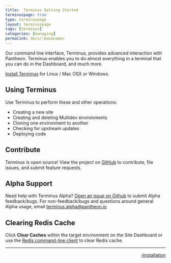 ```yaml
---
title:  Terminus Getting Started
terminuspage: true
type: terminuspage
layout: terminuspage
tags: [terminus]
categories: [managing]
permalink: docs/:basename/
---
```


Our command line interface, Terminus, provides advanced interaction with Pantheon. Terminus enables you to do almost everything in a terminal that you can do in the Dashboard, and much more.

<a href="/docs/terminus/install">Install Terminus</a> for Linux / Mac OSX or Windows.

## Using Terminus

Use Terminus to perform these and other operations:  

- Creating a new site
- Creating and deleting Multidev environments
- Cloning one environment to another
- Checking for upstream updates
- Deploying code

## Contribute
Terminus is open source! View the project on [GitHub](https://github.com/pantheon-systems/terminus) to contribute, file issues, and submit feature requests.

## Alpha Support
Need help with Terminus Alpha? [Open an issue on Github](https://github.com/pantheon-systems/terminus/issues/new) to submit Alpha feedback/bugs. For non-feedback/bugs and questions around general Alpha usage, email terminus.alpha@pantheon.io

## Clearing Redis Cache
Click **Clear Caches** within the target environment on the Site Dashboard or use the [Redis command-line client](/docs/redis/#clear-cache) to clear Redis cache.

<div class="terminus-pager">
  <hr>
      <a style="float:right;" href="/docs/terminus/install"><span class="terminus-pager-rsaquo">&rsaquo;</span>Installation</a>
</div>
